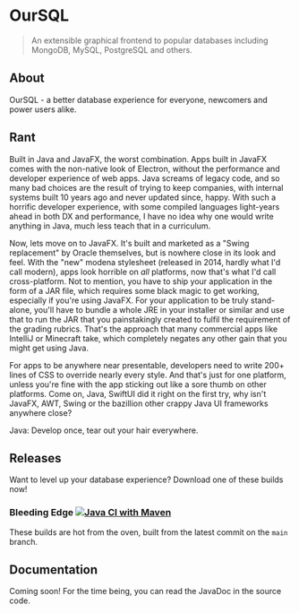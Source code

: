 # OurSQL

> An extensible graphical frontend to popular databases
> including MongoDB, MySQL, PostgreSQL and others.

## About
OurSQL - a better database experience for everyone, newcomers
and power users alike.

## Rant
Built in Java and JavaFX, the worst combination. Apps built
in JavaFX comes with the non-native look of Electron, without
the performance and developer experience of web apps. Java
screams of legacy code, and so many bad choices are the result
of trying to keep companies, with internal systems built 10 years
ago and never updated since, happy. With such a horrific 
developer experience, with some compiled languages light-years
ahead in both DX and performance, I have no idea why one would
write anything in Java, much less teach that in a curriculum.

Now, lets move on to JavaFX. It's built and marketed as a
"Swing replacement" by Oracle themselves, but is nowhere close in
its look and feel. With the "new" modena stylesheet (released in 
2014, hardly what I'd call modern), apps look horrible on _all_
platforms, now that's what I'd call cross-platform. Not to mention, 
you have to ship your application in the form of a JAR file, which
requires some black magic to get working, especially if you're using
JavaFX. For your application to be truly stand-alone, you'll have
to bundle a whole JRE in your installer or similar and use that to
run the JAR that you painstakingly created to fulfil the requirement
of the grading rubrics. That's the approach that many commercial
apps like IntelliJ or Minecraft take, which completely negates
any other gain that you might get using Java.

For apps to be anywhere near presentable, developers need to write
200+ lines of CSS to override nearly every style. And that's just
for one platform, unless you're fine with the app sticking out
like a sore thumb on other platforms. Come on, Java, SwiftUI did
it right on the first try, why isn't JavaFX, AWT, Swing or the
bazillion other crappy Java UI frameworks anywhere close?

Java: Develop once, tear out your hair everywhere.

## Releases
Want to level up your database experience? Download one of these
builds now!

### Bleeding Edge [![Java CI with Maven](https://github.com/cryptoAlgorithm/OurSQL/actions/workflows/maven.yml/badge.svg)](https://nightly.link/cryptoAlgorithm/OurSQL/workflows/maven/main/OurSQL.jar.zip)
These builds are hot from the oven, built from the latest commit on
the `main` branch.

## Documentation
Coming soon! For the time being, you can read the JavaDoc in the
source code.
